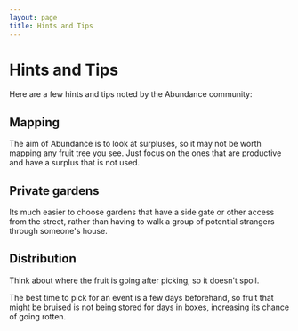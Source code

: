 ```yaml
---
layout: page
title: Hints and Tips
---
```



# Hints and Tips

Here are a few hints and tips noted by the Abundance community:

## Mapping

The aim of Abundance is to look at surpluses, so it may not be worth mapping any fruit tree you see. Just focus on the ones that are productive and have a surplus that is not used.

## Private gardens

Its much easier to choose gardens that have a side gate or other access from the street, rather than having to walk a group of potential strangers through someone's house.

## Distribution

Think about where the fruit is going after picking, so it doesn't spoil.

The best time to pick for an event is a few days beforehand, so fruit that might be bruised is not being stored for days in boxes, increasing its chance of going rotten.
